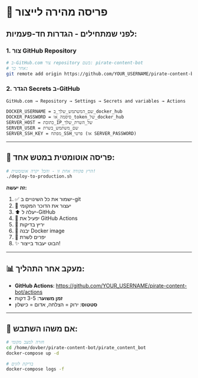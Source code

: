 # 🚀 פריסה מהירה לייצור

## לפני שמתחילים - הגדרות חד-פעמיות:

### 1. צור GitHub Repository
```bash
# ב-GitHub.com צור repository בשם: pirate-content-bot
# אחר כך:
git remote add origin https://github.com/YOUR_USERNAME/pirate-content-bot.git
```

### 2. הגדר Secrets ב-GitHub
`GitHub.com → Repository → Settings → Secrets and variables → Actions`

```
DOCKER_USERNAME = שם_המשתמש_שלך_ב_docker_hub
DOCKER_PASSWORD = סיסמה_או_token_של_docker_hub
SERVER_HOST = כתובת_IP_של_השרת_שלך
SERVER_USER = שם_משתמש_בשרת
SERVER_SSH_KEY = מפתח_SSH_פרטי (או SERVER_PASSWORD)
```

---

## 🎯 פריסה אוטומטית במטש אחד:

```bash
# הרץ פקודה אחת זו - והכל יקרה אוטומטית!
./deploy-to-production.sh
```

**זה יעשה:**
1. ✅ ישמור את כל השינויים ב-git
2. 🛑 יעצור את הדוכר המקומי
3. ⬆️ יעלה ל-GitHub
4. 🤖 יפעיל את GitHub Actions
5. 🧪 יריץ בדיקות
6. 🐳 יבנה Docker image
7. 🚀 יפרים לשרת
8. ✨ הבוט יעבוד בייצור!

---

## 📊 מעקב אחר התהליך:

- **GitHub Actions**: https://github.com/YOUR_USERNAME/pirate-content-bot/actions  
- **זמן משוער**: 3-5 דקות
- **סטטוס**: ירוק = הצלחה, אדום = כישלון

---

## 🔄 אם משהו השתבש:

```bash
# חזרה למצב מקומי
cd /home/dovber/pirate-content-bot/pirate_content_bot
docker-compose up -d

# בדיקת לוגים
docker-compose logs -f
```
